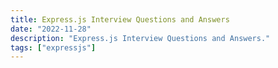 ```yaml
---
title: Express.js Interview Questions and Answers
date: "2022-11-28"
description: "Express.js Interview Questions and Answers."
tags: ["expressjs"]
---
```

